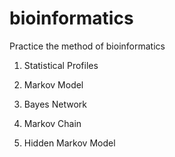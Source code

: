 # bioinformatics

Practice the method of bioinformatics

1. Statistical Profiles

2. Markov Model

3. Bayes Network

4. Markov Chain

5. Hidden Markov Model
